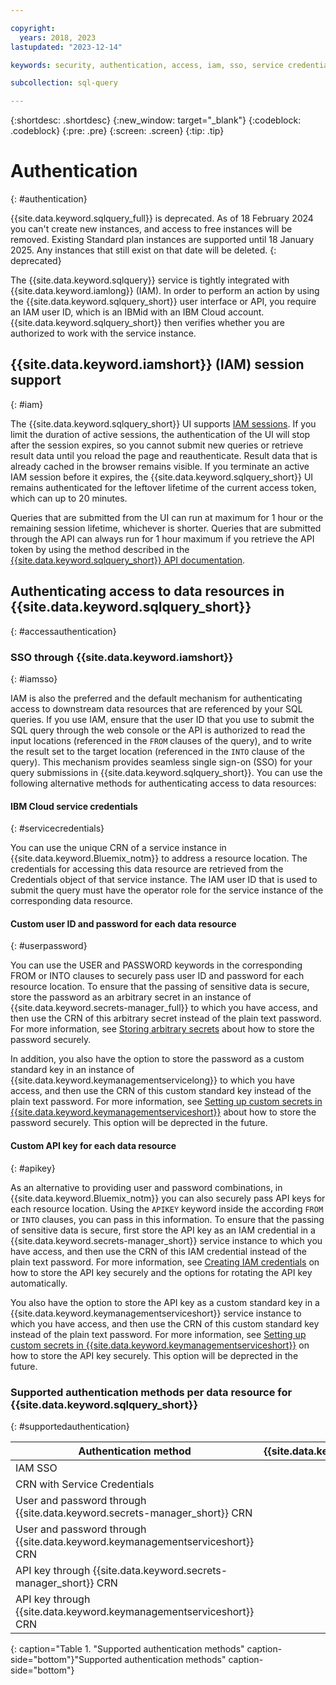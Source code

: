 ```yaml
---

copyright:
  years: 2018, 2023
lastupdated: "2023-12-14"

keywords: security, authentication, access, iam, sso, service credential

subcollection: sql-query

---
```


{:shortdesc: .shortdesc}
{:new_window: target="_blank"}
{:codeblock: .codeblock}
{:pre: .pre}
{:screen: .screen}
{:tip: .tip}

# Authentication
{: #authentication}

{{site.data.keyword.sqlquery_full}} is deprecated. As of 18 February 2024 you can't create new instances, and access to free instances will be removed. Existing Standard plan instances are supported until 18 January 2025. Any instances that still exist on that date will be deleted.
{: deprecated}

The {{site.data.keyword.sqlquery}} service is tightly integrated with {{site.data.keyword.iamlong}} (IAM). In order to perform an action by using the {{site.data.keyword.sqlquery_short}} user interface or API, you require an IAM user ID, which is an IBMid with an IBM Cloud account. {{site.data.keyword.sqlquery_short}} then verifies whether you are authorized to work with the service instance.

## {{site.data.keyword.iamshort}} (IAM) session support
{: #iam}

The {{site.data.keyword.sqlquery_short}} UI supports [IAM sessions](/docs/account?topic=account-iam-work-sessions). If you limit the duration of active sessions, the authentication of the UI will stop after the session expires, so you cannot submit new queries or retrieve result data until you reload the page and reauthenticate. Result data that is already cached in the browser remains visible. If you terminate an active IAM session before it expires, the {{site.data.keyword.sqlquery_short}} UI remains authenticated for the leftover lifetime of the current access token, which can up to 20 minutes.

Queries that are submitted from the UI can run at maximum for 1 hour or the remaining session lifetime, whichever is shorter. Queries that are submitted through the API can always run for 1 hour maximum if you retrieve the API token by using the method described in the [{{site.data.keyword.sqlquery_short}} API documentation](https://cloud.ibm.com/apidocs/sql-query-v3).

## Authenticating access to data resources in {{site.data.keyword.sqlquery_short}}
{: #accessauthentication}

### SSO through {{site.data.keyword.iamshort}}
{: #iamsso}

IAM is also the preferred and the default mechanism for authenticating access to downstream data resources that are referenced by your SQL queries. If you use IAM, ensure that the user ID that you use to submit the SQL query through the web console or the API is authorized to read the input locations (referenced in the `FROM` clauses of the query), and to write the result set to the target location (referenced in the `INTO` clause of the query). This mechanism provides seamless single sign-on (SSO) for your query submissions in {{site.data.keyword.sqlquery_short}}. You can use the following alternative methods for authenticating access to data resources:

#### IBM Cloud service credentials
{: #servicecredentials}

You can use the unique CRN of a service instance in {{site.data.keyword.Bluemix_notm}} to address a resource location. The credentials for accessing this data resource are retrieved from the Credentials object of that service instance. The IAM user ID that is used to submit the query must have the operator role for the service instance of the corresponding data resource.

#### Custom user ID and password for each data resource
{: #userpassword}

You can use the USER and PASSWORD keywords in the corresponding FROM or INTO clauses to securely pass user ID and password for each resource location. To ensure that the passing of sensitive data is secure, store the password as an arbitrary secret in an instance of {{site.data.keyword.secrets-manager_full}} to which you have access, and then use the CRN of this arbitrary secret instead of the plain text password. For more information, see [Storing arbitrary secrets](/docs/secrets-manager?topic=secrets-manager-arbitrary-secrets&interface=ui) about how to store the password securely.

In addition, you also have the option to store the password as a custom standard key in an instance of {{site.data.keyword.keymanagementservicelong}} to which you have access, and then use the CRN of this custom standard key instead of the plain text password. For more information, see [Setting up custom secrets in {{site.data.keyword.keymanagementserviceshort}}](/docs/sql-query?topic=sql-query-kpsetup) about how to store the password securely. This option will be deprected in the future. 

#### Custom API key for each data resource
{: #apikey}

As an alternative to providing user and password combinations, in {{site.data.keyword.Bluemix_notm}} you can also securely pass API keys for each resource location. Using the `APIKEY` keyword inside the according `FROM` or `INTO` clauses, you can pass in this information. To ensure that the passing of sensitive data is secure, first store the API key as an IAM credential in a {{site.data.keyword.secrets-manager_short}} service instance to which you have access, and then use the CRN of this IAM credential instead of the plain text password. For more information, see [Creating IAM credentials](https://cloud.ibm.com/docs/secrets-manager?topic=secrets-manager-iam-credentials&interface=ui) on how to store the API key securely and the options for rotating the API key automatically. 

You also have the option to store the API key as a custom standard key in a {{site.data.keyword.keymanagementserviceshort}} service instance to which you have access, and then use the CRN of this custom standard key instead of the plain text password. For more information, see [Setting up custom secrets in {{site.data.keyword.keymanagementserviceshort}}](/docs/sql-query?topic=sql-query-kpsetup) on how to store the API key securely. This option will be deprected in the future.

### Supported authentication methods per data resource for {{site.data.keyword.sqlquery_short}}
{: #supportedauthentication}

| Authentication method                 | {{site.data.keyword.cos_full}}   | {{site.data.keyword.Db2_on_Cloud_long}}  | {{site.data.keyword.dashdblong}} |
| ---                                   | :---: | :---:        | :---:                  |
| IAM SSO                               | Yes   | Enterprise   | Enterprise             |
| CRN with Service Credentials          | No    | Yes          | Yes                    |
| User and password through {{site.data.keyword.secrets-manager_short}} CRN | No    | Yes          | Yes                    |
| User and password through {{site.data.keyword.keymanagementserviceshort}} CRN | No    | Yes          | Yes                    |
| API key through {{site.data.keyword.secrets-manager_short}} CRN       | No    | Enterprise   | Enterprise             |
| API key through {{site.data.keyword.keymanagementserviceshort}} CRN           | No    | Enterprise   | Enterprise             |
{: caption="Table 1. "Supported authentication methods" caption-side="bottom"}"Supported authentication methods" caption-side="bottom"}
